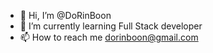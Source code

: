 - 👋 Hi, I’m @DoRinBoon
- 🌱 I’m currently learning Full Stack developer
- 📫 How to reach me dorinboon@gmail.com

<!---
DoRinBoon/DoRinBoon is a ✨ special ✨ repository because its `README.md` (this file) appears on your GitHub profile.
You can click the Preview link to take a look at your changes.
--->
